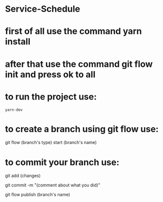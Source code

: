# Service-Schedule

#  first of all use the command yarn install
#  after that use the command git flow init and press ok to all
#  to run the project use:  
    
    yarn-dev


# to create a branch using git flow use:

git flow (branch's type) start (branch's name)

# to commit your branch use:

git add (changes)

git commit -m "(comment about what you did)"

git flow publish (branch's name)
